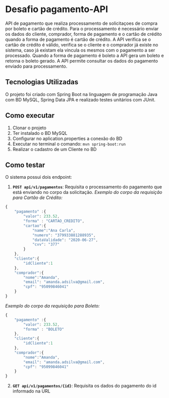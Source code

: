 # Desafio pagamento-API

API de pagamento que realiza processamento de solicitaçoes de compra por boleto e cartão de crédito. 
Para o processamento é necessário enviar os dados do cliente, comprador, forma de pagamento e o cartão de crédito quando a forma de pagamento é cartão de crédito.
A API verifica se o cartão de crédito é válido, verifica se o cliente e o comprador já existe no sistema, caso já existam ela vincula os mesmos com o pagamento a ser processado. Quando a forma de pagamento é boleto a API gera um boleto e retorna o boleto gerado.
A API permite consultar os dados do pagamento enviado para processamento.

## Tecnologias Utilizadas
O projeto foi criado com Spring Boot na linguagem de programação Java com BD MySQL, Spring Data JPA e realizado testes unitários com JUnit.

## Como executar
1. Clonar o projeto
2. Ter instalado o BD MySQL 
3. Configurar no aplication.properties a conexão do BD
4. Executar no terminal o comando: ``mvn spring-boot:run``
5. Realizar o cadastro de um Cliente no BD

## Como testar 
O sistema possui dois endpoint: 
1. **``POST api/v1/pagamentos``**: Requisita o processamento do pagamento que está enviando no corpo da solicitação.
*Exemplo do corpo da requisição para Cartão de Crédito:*
```javascript
{
	"pagamento" :{
		"valor": 233.52,
		"forma" : "CARTAO_CREDITO",
		"cartao":{
			"name":"Ana Carla",
			"numero": "379933881288935",
			"dataValidade": "2020-06-27",
			"cvv": "377"
		}
	},
	"cliente":{
		"idCliente":1
	},
	"comprador":{
		"nome":"Amanda",
		"email": "amanda.adsilva@gmail.com",
		"cpf": "95099846041"
	}
}
```

*Exemplo do corpo da requisição para Boleto:*
```javascript
{
	"pagamento" :{
		"valor": 233.52,
		"forma" : "BOLETO"
	},
	"cliente":{
		"idCliente":1
	},
	"comprador":{
		"nome":"Amanda",
		"email": "amanda.adsilva@gmail.com",
		"cpf": "95099846041"
	}
}
```

2. **``GET api/v1/pagamentos/{id}``**: Requisita os dados do pagamento do id informado na URL


